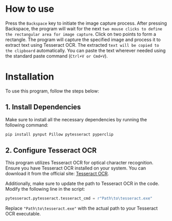 # How to use

Press the `Backspace` key to initiate the image capture process.
After pressing Backspace, the program will wait for the next `two mouse clicks to define the rectangular area for image capture`. Click on two points to form a rectangle.
The program will capture the specified image and process it to extract text using Tesseract OCR.
The extracted `text will be copied to the clipboard` automatically. You can paste the text wherever needed using the standard paste command (`Ctrl+V or Cmd+V`).

# Installation

To use this program, follow the steps below:

## 1. Install Dependencies

Make sure to install all the necessary dependencies by running the following command:

```bash
pip install pynput Pillow pytesseract pyperclip
```

## 2. Configure Tesseract OCR

This program utilizes Tesseract OCR for optical character recognition. Ensure you have Tesseract OCR installed on your system. You can download it from the official site: [Tesseract OCR](https://github.com/tesseract-ocr/tesseract).

Additionally, make sure to update the path to Tesseract OCR in the code. Modify the following line in the script:

```python
pytesseract.pytesseract.tesseract_cmd = r"Path\to\tesseract.exe"
```

Replace `"Path\to\tesseract.exe"` with the actual path to your Tesseract OCR executable.
